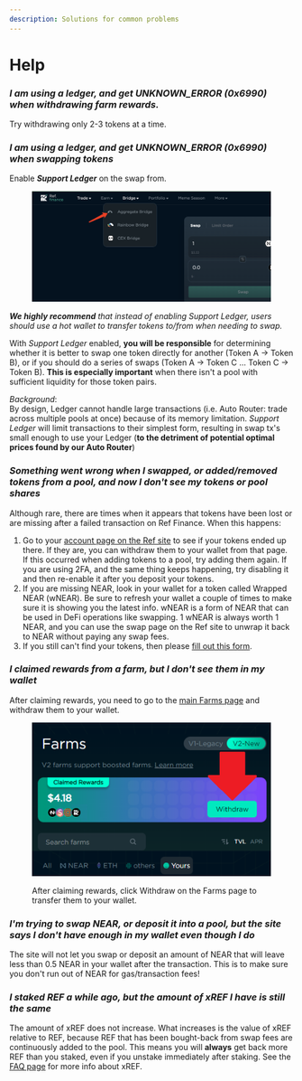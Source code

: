 ```yaml
---
description: Solutions for common problems
---
```


# Help

### _**I am using a ledger, and get UNKNOWN\_ERROR (0x6990) when withdrawing farm rewards.**_

Try withdrawing only 2-3 tokens at a time.

### _**I am using a ledger, and get UNKNOWN\_ERROR (0x6990) when swapping tokens**_

Enable _**Support Ledger**_ on the swap from.

<figure><img src="../.gitbook/assets/image (2).png" alt=""><figcaption></figcaption></figure>

_**We highly recommend** that instead of enabling Support Ledger, users should use a hot wallet to transfer tokens to/from when needing to swap._

With _Support Ledger_ enabled, **you will be responsible** for determining whether it is better to swap one token directly for another (Token A -> Token B), or if you should do a series of swaps (Token A -> Token C ... Token C -> Token B). **This is especially important** when there isn't a pool with sufficient liquidity for those token pairs.&#x20;

_Background_: \
By design, Ledger cannot handle large transactions (i.e. Auto Router: trade across multiple pools at once) because of its memory limitation. _Support Ledger_ will limit transactions to their simplest form, resulting in swap tx's small enough to use your Ledger (**to the detriment of potential optimal prices found by our Auto Router**)

### _**Something went wrong when I swapped, or added/removed tokens from a pool, and now I don't see my tokens or pool shares**_

Although rare, there are times when it appears that tokens have been lost or are missing after a failed transaction on Ref Finance. When this happens:

1. Go to your [account page on the Ref site](https://app.ref.finance/account) to see if your tokens ended up there. If they are, you can withdraw them to your wallet from that page. If this occurred when adding tokens to a pool, try adding them again. If you are using 2FA, and the same thing keeps happening, try disabling it and then re-enable it after you deposit your tokens.
2. If you are missing NEAR, look in your wallet for a token called Wrapped NEAR (wNEAR). Be sure to refresh your wallet a couple of times to make sure it is showing you the latest info. wNEAR is a form of NEAR that can be used in DeFi operations like swapping. 1 wNEAR is always worth 1 NEAR, and you can use the swap page on the Ref site to unwrap it back to NEAR without paying any swap fees.
3. If you still can't find your tokens, then please [fill out this form](https://form.typeform.com/to/jCWPwxI5).

### _**I claimed rewards from a farm, but I don't see them in my wallet**_

After claiming rewards, you need to go to the [main Farms page](https://app.ref.finance/v2farms) and withdraw them to your wallet.

<figure><img src="../.gitbook/assets/image (1) (2).png" alt=""><figcaption><p>After claiming rewards, click Withdraw on the Farms page to transfer them to your wallet.</p></figcaption></figure>

### _**I'm trying to swap NEAR, or deposit it into a pool, but the site says I don't have enough in my wallet even though I do**_

The site will not let you swap or deposit an amount of NEAR that will leave less than 0.5 NEAR in your wallet after the transaction. This is to make sure you don't run out of NEAR for gas/transaction fees!

### _**I staked REF a while ago, but the amount of xREF I have is still the same**_

The amount of xREF does not increase. What increases is the value of xREF relative to REF, because REF that has been bought-back from swap fees are continuously added to the pool. This means you will **always** get back more REF than you staked, even if you unstake immediately after staking. See the [FAQ page](faq.md#what-is-xref) for more info about xREF.
